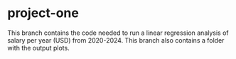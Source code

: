 # project-one
This branch contains the code needed to run a linear regression analysis of salary per year (USD) from 2020-2024.
This branch also contains a folder with the output plots.
